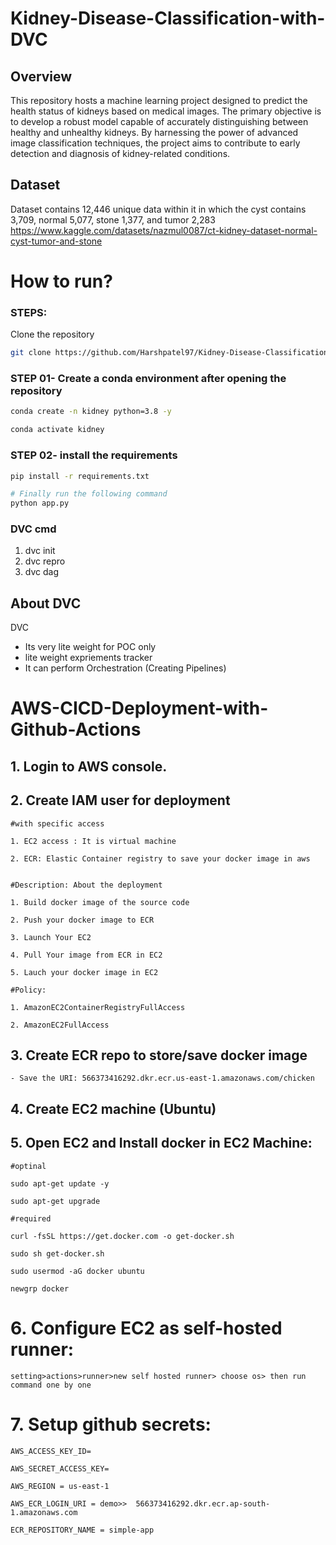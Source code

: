 # Kidney-Disease-Classification-with-DVC

## Overview
This repository hosts a machine learning project designed to predict the health status of kidneys based on medical images. The primary objective is to develop a robust model capable of accurately distinguishing between healthy and unhealthy kidneys. By harnessing the power of advanced image classification techniques, the project aims to contribute to early detection and diagnosis of kidney-related conditions.

## Dataset
Dataset contains 12,446 unique data within it in which the cyst contains 3,709, normal 5,077, stone 1,377, and tumor 2,283
https://www.kaggle.com/datasets/nazmul0087/ct-kidney-dataset-normal-cyst-tumor-and-stone

# How to run?
### STEPS:

Clone the repository

```bash
git clone https://github.com/Harshpatel97/Kidney-Disease-Classification.git
```
### STEP 01- Create a conda environment after opening the repository

```bash
conda create -n kidney python=3.8 -y
```

```bash
conda activate kidney
```

### STEP 02- install the requirements
```bash
pip install -r requirements.txt
```

```bash
# Finally run the following command
python app.py
```

### DVC cmd

1. dvc init
2. dvc repro
3. dvc dag

## About DVC

DVC 

 - Its very lite weight for POC only
 - lite weight expriements tracker
 - It can perform Orchestration (Creating Pipelines)


# AWS-CICD-Deployment-with-Github-Actions

## 1. Login to AWS console.

## 2. Create IAM user for deployment

	#with specific access

	1. EC2 access : It is virtual machine

	2. ECR: Elastic Container registry to save your docker image in aws


	#Description: About the deployment

	1. Build docker image of the source code

	2. Push your docker image to ECR

	3. Launch Your EC2 

	4. Pull Your image from ECR in EC2

	5. Lauch your docker image in EC2

	#Policy:

	1. AmazonEC2ContainerRegistryFullAccess

	2. AmazonEC2FullAccess

	
## 3. Create ECR repo to store/save docker image
    - Save the URI: 566373416292.dkr.ecr.us-east-1.amazonaws.com/chicken

	
## 4. Create EC2 machine (Ubuntu) 

## 5. Open EC2 and Install docker in EC2 Machine:
	
	
	#optinal

	sudo apt-get update -y

	sudo apt-get upgrade
	
	#required

	curl -fsSL https://get.docker.com -o get-docker.sh

	sudo sh get-docker.sh

	sudo usermod -aG docker ubuntu

	newgrp docker
	
# 6. Configure EC2 as self-hosted runner:
    setting>actions>runner>new self hosted runner> choose os> then run command one by one


# 7. Setup github secrets:

    AWS_ACCESS_KEY_ID=

    AWS_SECRET_ACCESS_KEY=

    AWS_REGION = us-east-1

    AWS_ECR_LOGIN_URI = demo>>  566373416292.dkr.ecr.ap-south-1.amazonaws.com

    ECR_REPOSITORY_NAME = simple-app
